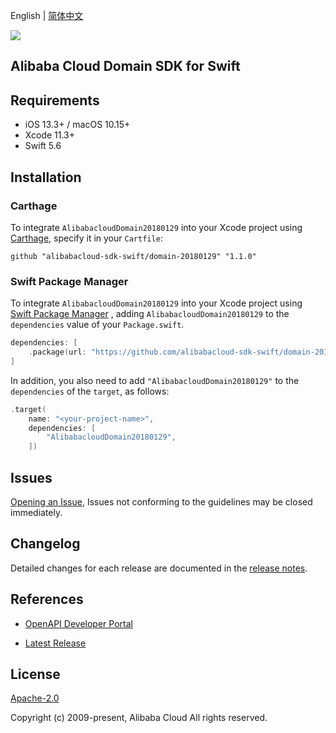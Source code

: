 English | [简体中文](README-CN.md)

![](https://aliyunsdk-pages.alicdn.com/icons/AlibabaCloud.svg)

## Alibaba Cloud Domain SDK for Swift

## Requirements

- iOS 13.3+ / macOS 10.15+
- Xcode 11.3+
- Swift 5.6

## Installation

### Carthage

To integrate `AlibabacloudDomain20180129` into your Xcode project using [Carthage](https://github.com/Carthage/Carthage), specify it in your `Cartfile`:

```ogdl
github "alibabacloud-sdk-swift/domain-20180129" "1.1.0"
```

### Swift Package Manager

To integrate `AlibabacloudDomain20180129` into your Xcode project using [Swift Package Manager](https://swift.org/package-manager/) , adding `AlibabacloudDomain20180129` to the `dependencies` value of your `Package.swift`.

```swift
dependencies: [
    .package(url: "https://github.com/alibabacloud-sdk-swift/domain-20180129.git", from: "1.1.0")
]
```

In addition, you also need to add `"AlibabacloudDomain20180129"` to the `dependencies` of the `target`, as follows:

```swift
.target(
    name: "<your-project-name>",
    dependencies: [
        "AlibabacloudDomain20180129",
    ])
```

## Issues

[Opening an Issue](https://github.com/alibabacloud-sdk-swift/domain-20180129/issues/new), Issues not conforming to the guidelines may be closed immediately.

## Changelog

Detailed changes for each release are documented in the [release notes](./ChangeLog.txt).

## References

* [OpenAPI Developer Portal](https://next.api.alibabacloud.com/home)
- [Latest Release](https://github.com/alibabacloud-sdk-swift/domain-20180129)

## License

[Apache-2.0](http://www.apache.org/licenses/LICENSE-2.0)

Copyright (c) 2009-present, Alibaba Cloud All rights reserved.

